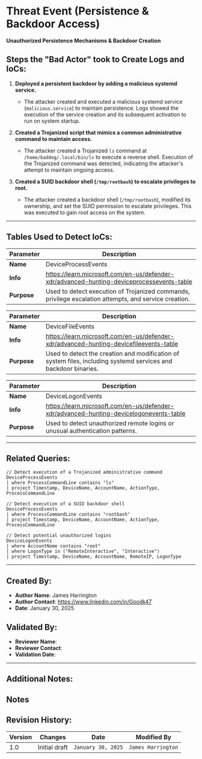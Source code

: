 # Threat Event (Persistence & Backdoor Access)

**Unauthorized Persistence Mechanisms & Backdoor Creation**

## Steps the "Bad Actor" took to Create Logs and IoCs:

1. **Deployed a persistent backdoor by adding a malicious systemd service.**
   - The attacker created and executed a malicious systemd service (`malicious.service`) to maintain persistence. Logs showed the execution of the service creation and its subsequent activation to run on system startup.

2. **Created a Trojanized script that mimics a common administrative command to maintain access.**
   - The attacker created a Trojanized `ls` command at `/home/baddog/.local/bin/ls` to execute a reverse shell. Execution of the Trojanized command was detected, indicating the attacker's attempt to maintain ongoing access.

3. **Created a SUID backdoor shell (`/tmp/rootbash`) to escalate privileges to root.**
   - The attacker created a backdoor shell (`/tmp/rootbash`), modified its ownership, and set the SUID permission to escalate privileges. This was executed to gain root access on the system.

---

## Tables Used to Detect IoCs:

| **Parameter** | **Description** |
|--------------|----------------|
| **Name** | DeviceProcessEvents |
| **Info** | https://learn.microsoft.com/en-us/defender-xdr/advanced-hunting-deviceprocessevents-table |
| **Purpose** | Used to detect execution of Trojanized commands, privilege escalation attempts, and service creation. |

| **Parameter** | **Description** |
|--------------|----------------|
| **Name** | DeviceFileEvents |
| **Info** | https://learn.microsoft.com/en-us/defender-xdr/advanced-hunting-devicefileevents-table |
| **Purpose** | Used to detect the creation and modification of system files, including systemd services and backdoor binaries. |

| **Parameter** | **Description** |
|--------------|----------------|
| **Name** | DeviceLogonEvents |
| **Info** | https://learn.microsoft.com/en-us/defender-xdr/advanced-hunting-devicelogonevents-table |
| **Purpose** | Used to detect unauthorized remote logins or unusual authentication patterns. |

---

## Related Queries:

```kql
// Detect execution of a Trojanized administrative command
DeviceProcessEvents
| where ProcessCommandLine contains "ls"
| project Timestamp, DeviceName, AccountName, ActionType, ProcessCommandLine

// Detect execution of a SUID backdoor shell
DeviceProcessEvents
| where ProcessCommandLine contains "rootbash"
| project Timestamp, DeviceName, AccountName, ActionType, ProcessCommandLine

// Detect potential unauthorized logins
DeviceLogonEvents
| where AccountName contains "root"
| where LogonType in ("RemoteInteractive", "Interactive")
| project Timestamp, DeviceName, AccountName, RemoteIP, LogonType
```

---

## Created By:
- **Author Name**: James Harrington
- **Author Contact**: https://www.linkedin.com/in/Goodk47
- **Date**: January 30, 2025

## Validated By:
- **Reviewer Name**:
- **Reviewer Contact**:
- **Validation Date**:

---

## Additional Notes:
**Notes**
---

## Revision History:
| **Version** | **Changes**                   | **Date**         | **Modified By**   |
|-------------|-------------------------------|------------------|-------------------|
| 1.0         | Initial draft                  | `January 30, 2025`  | `James Harrington`    |

